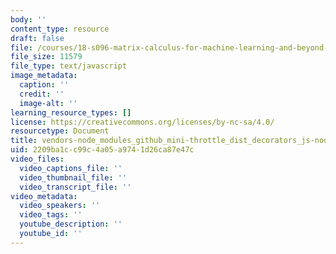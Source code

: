 ```yaml
---
body: ''
content_type: resource
draft: false
file: /courses/18-s096-matrix-calculus-for-machine-learning-and-beyond-january-iap-2022/vendors-node_modules_github_mini-throttle_dist_decorators_js-node_modules_scroll-anchoring_di-e71893-72882579ac77.js
file_size: 11579
file_type: text/javascript
image_metadata:
  caption: ''
  credit: ''
  image-alt: ''
learning_resource_types: []
license: https://creativecommons.org/licenses/by-nc-sa/4.0/
resourcetype: Document
title: vendors-node_modules_github_mini-throttle_dist_decorators_js-node_modules_scroll-anchoring_di-e71893-72882579ac77.js
uid: 2209ba1c-c99c-4a05-a974-1d26ca87e47c
video_files:
  video_captions_file: ''
  video_thumbnail_file: ''
  video_transcript_file: ''
video_metadata:
  video_speakers: ''
  video_tags: ''
  youtube_description: ''
  youtube_id: ''
---
```

